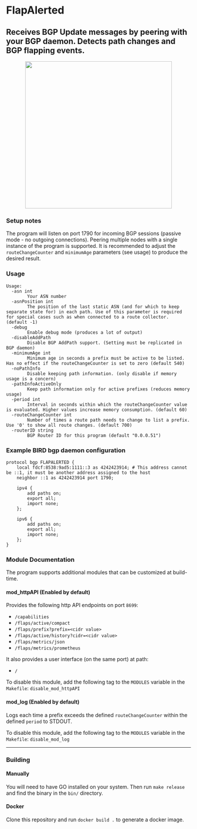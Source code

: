 # FlapAlerted

## Receives BGP Update messages by peering with your BGP daemon. Detects path changes and BGP flapping events.

<p align="center">
<img src="https://github.com/user-attachments/assets/67f83d31-0abc-48cf-a35e-efe33fc808b9" height="400">
</p>

### Setup notes

The program will listen on port 1790 for incoming BGP sessions (passive mode - no outgoing connections).
Peering multiple nodes with a single instance of the program is supported. It is recommended to adjust
the `routeChangeCounter` and `minimumAge` parameters (see usage) to produce the desired result.

### Usage
```
Usage:
  -asn int
        Your ASN number
  -asnPosition int
        The position of the last static ASN (and for which to keep separate state for) in each path. Use of this parameter is required for special cases such as when connected to a route collector. (default -1)
  -debug
        Enable debug mode (produces a lot of output)
  -disableAddPath
        Disable BGP AddPath support. (Setting must be replicated in BGP daemon)
  -minimumAge int
        Minimum age in seconds a prefix must be active to be listed. Has no effect if the routeChangeCounter is set to zero (default 540)
  -noPathInfo
        Disable keeping path information. (only disable if memory usage is a concern)
  -pathInfoActiveOnly
        Keep path information only for active prefixes (reduces memory usage)
  -period int
        Interval in seconds within which the routeChangeCounter value is evaluated. Higher values increase memory consumption. (default 60)
  -routeChangeCounter int
        Number of times a route path needs to change to list a prefix. Use '0' to show all route changes. (default 700)
  -routerID string
        BGP Router ID for this program (default "0.0.0.51")
```

### Example BIRD bgp daemon configuration
```
protocol bgp FLAPALERTED {
    local fdcf:8538:9ad5:1111::3 as 4242423914; # This address cannot be ::1, it must be another address assigned to the host
    neighbor ::1 as 4242423914 port 1790;

    ipv4 {
        add paths on;
        export all;
        import none;
    };

    ipv6 {
        add paths on;
        export all;
        import none;
    };
}
```

### Module Documentation
The program supports additional modules that can be customized at build-time.

#### mod_httpAPI (Enabled by default)
Provides the following http API endpoints on port `8699`:

- `/capabilities`
- `/flaps/active/compact`
- `/flaps/prefix?prefix=<cidr value>`
- `/flaps/active/history?cidr=<cidr value>`
- `/flaps/metrics/json`
- `/flaps/metrics/prometheus`

It also provides a user interface (on the same port) at path:
- `/`

To disable this module, add the following tag to the `MODULES` variable in the `Makefile`: `disable_mod_httpAPI`

#### mod_log (Enabled by default)
Logs each time a prefix exceeds the defined `routeChangeCounter` within the defined `period` to STDOUT.

To disable this module, add the following tag to the `MODULES` variable in the `Makefile`: `disable_mod_log`

***

### Building

#### Manually

You will need to have GO installed on your system. Then run `make release` and find the binary in the `bin/` directory.

#### Docker

Clone this repository and run `docker build .` to generate a docker image.
